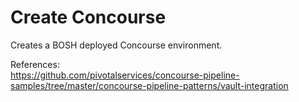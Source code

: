 # Create Concourse
Creates a BOSH deployed Concourse environment.

References:<br>
https://github.com/pivotalservices/concourse-pipeline-samples/tree/master/concourse-pipeline-patterns/vault-integration